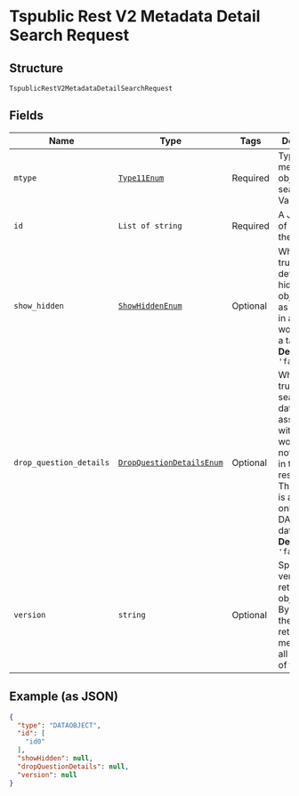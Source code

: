 
# Tspublic Rest V2 Metadata Detail Search Request

## Structure

`TspublicRestV2MetadataDetailSearchRequest`

## Fields

| Name | Type | Tags | Description |
|  --- | --- | --- | --- |
| `mtype` | [`Type11Enum`](../../doc/models/type-11-enum.md) | Required | Type of the metadata object being searched. Valid values |
| `id` | `List of string` | Required | A JSON array of GUIDs of the objects. |
| `show_hidden` | [`ShowHiddenEnum`](../../doc/models/show-hidden-enum.md) | Optional | When set to true, returns details of the hidden objects, such as a column in a worksheet or a table.<br>**Default**: `'false'` |
| `drop_question_details` | [`DropQuestionDetailsEnum`](../../doc/models/drop-question-details-enum.md) | Optional | When set to true, the search assist data associated with a worksheet is not included in the API response. This attribute is applicable only for DATAOBJECT data type.<br>**Default**: `'false'` |
| `version` | `string` | Optional | Specify the version to retrieve the objects from. By default, the API returns metadata for all versions of the object. |

## Example (as JSON)

```json
{
  "type": "DATAOBJECT",
  "id": [
    "id0"
  ],
  "showHidden": null,
  "dropQuestionDetails": null,
  "version": null
}
```

